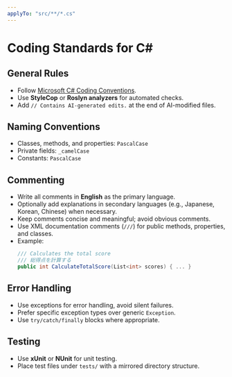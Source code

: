 ```yaml
---
applyTo: "src/**/*.cs"
---
```


# Coding Standards for C#

## General Rules
- Follow [Microsoft C# Coding Conventions](https://learn.microsoft.com/en-us/dotnet/csharp/fundamentals/coding-style/coding-conventions).
- Use **StyleCop** or **Roslyn analyzers** for automated checks.
- Add `// Contains AI-generated edits.` at the end of AI-modified files.

## Naming Conventions
- Classes, methods, and properties: `PascalCase`
- Private fields: `_camelCase`
- Constants: `PascalCase`

## Commenting
- Write all comments in **English** as the primary language.
- Optionally add explanations in secondary languages (e.g., Japanese, Korean, Chinese) when necessary.
- Keep comments concise and meaningful; avoid obvious comments.
- Use XML documentation comments (`///`) for public methods, properties, and classes.
- Example:
  ```csharp
  /// Calculates the total score
  /// 総得点を計算する
  public int CalculateTotalScore(List<int> scores) { ... }
  ```

## Error Handling

* Use exceptions for error handling, avoid silent failures.
* Prefer specific exception types over generic `Exception`.
* Use `try/catch/finally` blocks where appropriate.

## Testing

* Use **xUnit** or **NUnit** for unit testing.
* Place test files under `tests/` with a mirrored directory structure.
